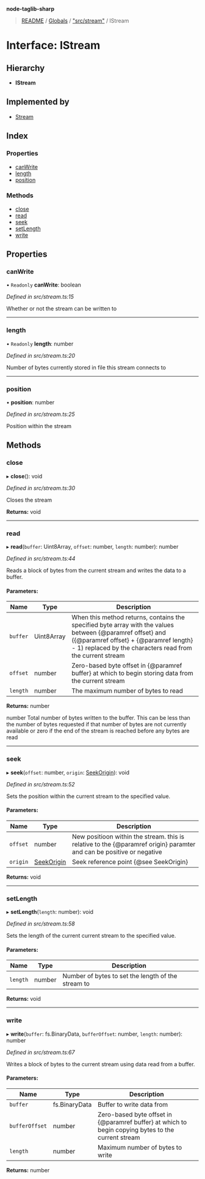 **node-taglib-sharp**

> [README](../README.md) / [Globals](../globals.md) / ["src/stream"](../modules/_src_stream_.md) / IStream

# Interface: IStream

## Hierarchy

* **IStream**

## Implemented by

* [Stream](../classes/_src_stream_.stream.md)

## Index

### Properties

* [canWrite](_src_stream_.istream.md#canwrite)
* [length](_src_stream_.istream.md#length)
* [position](_src_stream_.istream.md#position)

### Methods

* [close](_src_stream_.istream.md#close)
* [read](_src_stream_.istream.md#read)
* [seek](_src_stream_.istream.md#seek)
* [setLength](_src_stream_.istream.md#setlength)
* [write](_src_stream_.istream.md#write)

## Properties

### canWrite

• `Readonly` **canWrite**: boolean

*Defined in src/stream.ts:15*

Whether or not the stream can be written to

___

### length

• `Readonly` **length**: number

*Defined in src/stream.ts:20*

Number of bytes currently stored in file this stream connects to

___

### position

•  **position**: number

*Defined in src/stream.ts:25*

Position within the stream

## Methods

### close

▸ **close**(): void

*Defined in src/stream.ts:30*

Closes the stream

**Returns:** void

___

### read

▸ **read**(`buffer`: Uint8Array, `offset`: number, `length`: number): number

*Defined in src/stream.ts:44*

Reads a block of bytes from the current stream and writes the data to a buffer.

#### Parameters:

Name | Type | Description |
------ | ------ | ------ |
`buffer` | Uint8Array | When this method returns, contains the specified byte array with the values     between {@paramref offset} and ({@paramref offset} + {@paramref length} - 1) replaced by     the characters read from the current stream |
`offset` | number | Zero-based byte offset in {@paramref buffer} at which to begin storing data     from the current stream |
`length` | number | The maximum number of bytes to read |

**Returns:** number

number Total number of bytes written to the buffer. This can be less than the
    number of bytes requested if that number of bytes are not currently available or zero if
    the end of the stream is reached before any bytes are read

___

### seek

▸ **seek**(`offset`: number, `origin`: [SeekOrigin](../enums/_src_stream_.seekorigin.md)): void

*Defined in src/stream.ts:52*

Sets the position within the current stream to the specified value.

#### Parameters:

Name | Type | Description |
------ | ------ | ------ |
`offset` | number | New positioon within the stream. this is relative to the {@paramref origin}     paramter and can be positive or negative |
`origin` | [SeekOrigin](../enums/_src_stream_.seekorigin.md) | Seek reference point {@see SeekOrigin}  |

**Returns:** void

___

### setLength

▸ **setLength**(`length`: number): void

*Defined in src/stream.ts:58*

Sets the length of the current current stream to the specified value.

#### Parameters:

Name | Type | Description |
------ | ------ | ------ |
`length` | number | Number of bytes to set the length of the stream to  |

**Returns:** void

___

### write

▸ **write**(`buffer`: fs.BinaryData, `bufferOffset`: number, `length`: number): number

*Defined in src/stream.ts:67*

Writes a block of bytes to the current stream using data read from a buffer.

#### Parameters:

Name | Type | Description |
------ | ------ | ------ |
`buffer` | fs.BinaryData | Buffer to write data from |
`bufferOffset` | number | Zero-based byte offset in {@paramref buffer} at which to begin copying    bytes to the current stream |
`length` | number | Maximum number of bytes to write  |

**Returns:** number
